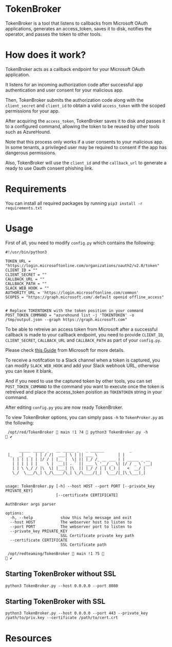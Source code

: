 # TokenBroker
TokenBroker is a tool that listens to callbacks from Microsoft OAuth applications, generates an access_token, saves it to disk, notifies the operator, and passes the token to other tools.

# How does it work?

TokenBroker acts as a callback endpoint for your Microsoft OAuth application.

It listens for an incoming authorization code after successful app authentication and user consent for your malicious app.

Then, TokenBroker submits the authorization code along with the `client_secret` and `client_id` to obtain a valid `access_token` with the scoped permissions for your app.

After acquiring the `access_token`, TokenBroker saves it to disk and passes it to a configured command, allowing the token to be reused by other tools such as AzureHound.

Note that this process only works if a user consents to your malicious app. In some tenants, a privileged user may be required to consent if the app has dangerous permissions.

Also, TokenBroker will use the `client_id` and the `callback_url` to generate a ready to use Oauth consent phishing link.

# Requirements

You can install all required packages by running `pip3 install -r requirements.txt`

# Usage

First of all, you need to modify `config.py` which contains the following:

```
#!/usr/bin/python3

TOKEN_URL = "https://login.microsoftonline.com/organizations/oauth2/v2.0/token"
CLIENT_ID = ""
CLIENT_SECRET = ""
CALLBACK_URL = ""
CALLBACK_PATH = ""
SLACK_WEB_HOOK = ""
AUTHORITY_URL = 'https://login.microsoftonline.com/common'
SCOPES = "https://graph.microsoft.com/.default openid offline_access"


# Replace TOKENTOKEN with the token position in your command
POST_TOKEN_COMMAND = "azurehound list -j 'TOKENTOKEN' -o /tmp/output.json --graph https://graph.microsoft.com"
```


To be able to retreive an access token from Microsoft after a successful callback is made to your callback endpoint, you need to provide `CLIENT_ID`, `CLIENT_SECRET`, `CALLBACK_URL` and `CALLBACK_PATH` as part of your `config.py`.

Please check [this Guide](https://learn.microsoft.com/en-us/entra/identity-platform/quickstart-register-app) from Microsoft for more details.

To receive a notifcation to a Slack channel when a token is captured, you can modify `SLACK_WEB_HOOK` and add your Slack webhook URL, otherwise you can leave it blank.

And if you need to use the captured token by other tools, you can set `POST_TOKEN_COMMAND` to the command you want to execute once the token is retreived and place the access_token poistion as `TOKENTOKEN` string in your command.

After editing `config.py` you are now ready TokenBroker.

To view TokenBroker options, you can simply pass `-h` to `TokenProker.py` as the followihg:

```
 /opt/red/TokenBroker  main !1 ?4  python3 TokenBroker.py -h              ✔ 

    
      _____ _____ _   __ _____ _   _ ______           _             
 |_   _|  _  | | / /|  ___| \ | || ___ \         | |            
   | | | | | | |/ / | |__ |  \| || |_/ /_ __ ___ | | _____ _ __ 
   | | | | | |    \ |  __|| . ` || ___ \ '__/ _ \| |/ / _ \ '__|
   | | \ \_/ / |\  \| |___| |\  || |_/ / | | (_) |   <  __/ |   
   \_/  \___/\_| \_/\____/\_| \_/\____/|_|  \___/|_|\_\___|_|   
                                                             
    
usage: TokenBroker.py [-h] --host HOST --port PORT [--private_key PRIVATE_KEY]
                      [--certificate CERTIFICATE]

AuthBroker args parser

options:
  -h, --help            show this help message and exit
  --host HOST           The webserver host to listen to
  --port PORT           The webserver port to listen to
  --private_key PRIVATE_KEY
                        SSL Certificate private key path
  --certificate CERTIFICATE
                        SSL Certificate path

 /opt/redteaming/TokenBroker  main !1 ?5                                                                                                                  ✔ 
```

## Starting TokenBroker without SSL

`python3 TokenBroker.py --host 0.0.0.0 --port 8080`

## Starting TokenBroker with SSL

`python3 TokenBroker.py --host 0.0.0.0 --port 443 --private_key /path/to/priv.key --certificate /path/to/cert.crt`


# Resources

